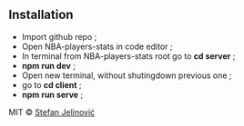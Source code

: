 ## Installation

- Import github repo ;
- Open NBA-players-stats in code editor ;
- In terminal from NBA-players-stats root go to <b>cd server</b> ;
- <b>npm run dev</b> ;
- Open new terminal, without shutingdown previous one ;
- go to <b>cd client</b> ;
- <b>npm run serve</b> ;


MIT © [Stefan Jelinović]()

